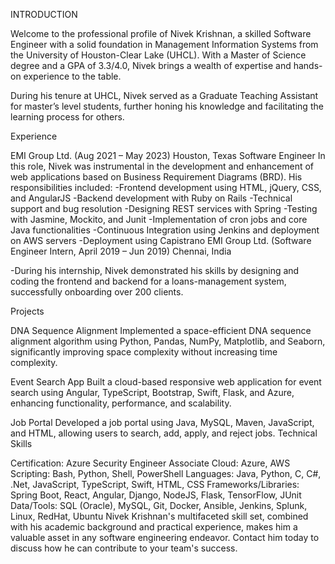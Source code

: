 INTRODUCTION

Welcome to the professional profile of Nivek Krishnan, a skilled Software Engineer with a solid foundation in Management Information Systems from the University of Houston-Clear Lake (UHCL). With a Master of Science degree and a GPA of 3.3/4.0, Nivek brings a wealth of expertise and hands-on experience to the table.

During his tenure at UHCL, Nivek served as a Graduate Teaching Assistant for master’s level students, further honing his knowledge and facilitating the learning process for others.

Experience

EMI Group Ltd. (Aug 2021 – May 2023)
Houston, Texas
Software Engineer
In this role, Nivek was instrumental in the development and enhancement of web applications based on Business Requirement Diagrams (BRD). His responsibilities included:
-Frontend development using HTML, jQuery, CSS, and AngularJS
-Backend development with Ruby on Rails
-Technical support and bug resolution
-Designing REST services with Spring
-Testing with Jasmine, Mockito, and Junit
-Implementation of cron jobs and core Java functionalities
-Continuous Integration using Jenkins and deployment on AWS servers
-Deployment using Capistrano
EMI Group Ltd. (Software Engineer Intern, April 2019 – Jun 2019)
Chennai, India

-During his internship, Nivek demonstrated his skills by designing and coding the frontend and backend for a loans-management system, successfully onboarding over 200 clients.

Projects

DNA Sequence Alignment
Implemented a space-efficient DNA sequence alignment algorithm using Python, Pandas, NumPy, Matplotlib, and Seaborn, significantly improving space complexity without increasing time complexity.

Event Search App
Built a cloud-based responsive web application for event search using Angular, TypeScript, Bootstrap, Swift, Flask, and Azure, enhancing functionality, performance, and scalability.

Job Portal
Developed a job portal using Java, MySQL, Maven, JavaScript, and HTML, allowing users to search, add, apply, and reject jobs.
Technical Skills

Certification: Azure Security Engineer Associate
Cloud: Azure, AWS
Scripting: Bash, Python, Shell, PowerShell
Languages: Java, Python, C, C#, .Net, JavaScript, TypeScript, Swift, HTML, CSS
Frameworks/Libraries: Spring Boot, React, Angular, Django, NodeJS, Flask, TensorFlow, JUnit
Data/Tools: SQL (Oracle), MySQL, Git, Docker, Ansible, Jenkins, Splunk, Linux, RedHat, Ubuntu
Nivek Krishnan's multifaceted skill set, combined with his academic background and practical experience, makes him a valuable asset in any software engineering endeavor. Contact him today to discuss how he can contribute to your team's success.
